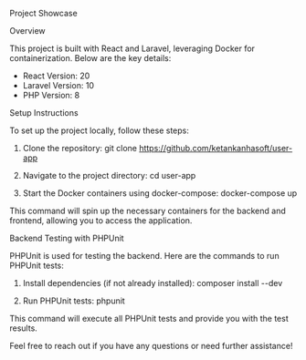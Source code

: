 Project Showcase

Overview

This project is built with React and Laravel, leveraging Docker for containerization. Below are the key details:

- React Version: 20
- Laravel Version: 10
- PHP Version: 8

Setup Instructions

To set up the project locally, follow these steps:

1. Clone the repository:
   git clone https://github.com/ketankanhasoft/user-app

2. Navigate to the project directory:
   cd user-app

3. Start the Docker containers using docker-compose:
   docker-compose up

This command will spin up the necessary containers for the backend and frontend, allowing you to access the application.

Backend Testing with PHPUnit

PHPUnit is used for testing the backend. Here are the commands to run PHPUnit tests:

1. Install dependencies (if not already installed):
   composer install --dev

2. Run PHPUnit tests:
   phpunit

This command will execute all PHPUnit tests and provide you with the test results.

Feel free to reach out if you have any questions or need further assistance!

